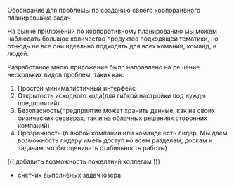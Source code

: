 Обосноание для проблемы по созданию своего корпораивного планировщика задач

На рынке приложений по корпоративному планированию мы можем наблюдать большое количество продуктов подходящей тематики, но отнюдь не все они идеально подходять для всех команий, команд, и людей.

Разработаное мною приложение было направлено на решение нескольких видов проблем, таких как:
1. Простой минималистичный интерфейс
2. Открытость исходного кода(для гибкой настройки под нужды предприятий)
3. Безопасность(предприятие может хранить данные, как на своих физических серверах, так и на облачных решениях сторонних компаний)
4. Прозрачность (в любой компании или команде есть лидер. Мы даём возможность лидеру иметь доступ ко всем разделам, доскам и задачам, чтобы оценивать стабильность работы)


((( добавить возможность пожеланий коллегам )))

+ счётчик выполненых задач юзера
